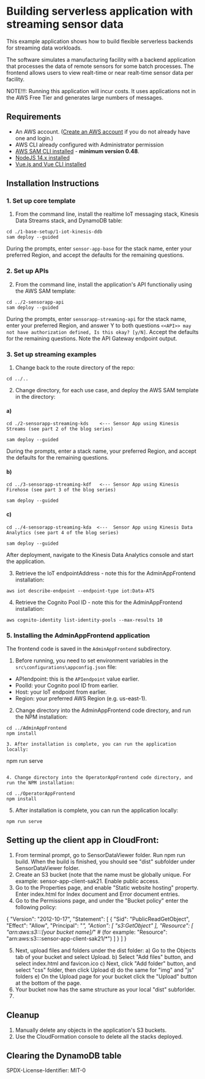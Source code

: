 # Building serverless application with streaming sensor data

This example application shows how to build flexible serverless backends for streaming data workloads.

The software simulates a manufacturing facility with a backend application that processes the data of remote sensors for some batch processes.
The frontend allows users to view realt-time or near realt-time sensor data per facility.

NOTE!!!: Running this application will incur costs. It uses applications not in the AWS Free Tier and generates large numbers of messages.

## Requirements

- An AWS account. ([Create an AWS account](https://portal.aws.amazon.com/gp/aws/developer/registration/index.html) if you do not already have one and login.)
- AWS CLI already configured with Administrator permission
- [AWS SAM CLI installed](https://docs.aws.amazon.com/serverless-application-model/latest/developerguide/serverless-sam-cli-install.html) - **minimum version 0.48**.
- [NodeJS 14.x installed](https://nodejs.org/en/download/)
- [Vue.js and Vue CLI installed](https://vuejs.org/v2/guide/installation.html)

## Installation Instructions

### 1. Set up core template

1. From the command line, install the realtime IoT messaging stack, Kinesis Data Streams stack, and DynamoDB table:

```
cd ./1-base-setup/1-iot-kinesis-ddb
sam deploy --guided
```

During the prompts, enter `sensor-app-base` for the stack name, enter your preferred Region, and accept the defaults for the remaining questions.

### 2. Set up APIs

2. From the command line, install the application's API functionaliy using the AWS SAM template:

```
cd ../2-sensorapp-api
sam deploy --guided
```

During the prompts, enter `sensorapp-streaming-api` for the stack name, enter your preferred Region, and answer Y to both questions `<<API>> may not have authorization defined, Is this okay? [y/N]`. Accept the defaults for the remaining questions. Note the API Gateway endpoint output.

### 3. Set up streaming examples

1. Change back to the route directory of the repo:

```
cd ../..
```

2. Change directory, for each use case, and deploy the AWS SAM template in the directory:

#### a)

```
cd ./2-sensorapp-streaming-kds    <--- Sensor App using Kinesis Streams (see part 2 of the blog series)
```

```
sam deploy --guided
```

During the prompts, enter a stack name, your preferred Region, and accept the defaults for the remaining questions.

#### b)

```
cd ../3-sensorapp-streaming-kdf   <--- Sensor App using Kinesis Firehose (see part 3 of the blog series)
```

```
sam deploy --guided
```

#### c)

```
cd ../4-sensorapp-streaming-kda  <---  Sensor App using Kinesis Data Analytics (see part 4 of the blog series)
```

```
sam deploy --guided
```

After deployment, navigate to the Kinesis Data Analytics console and start the application.

3. Retrieve the IoT endpointAddress - note this for the AdminAppFrontend installation:

```
aws iot describe-endpoint --endpoint-type iot:Data-ATS
```

4. Retrieve the Cognito Pool ID - note this for the AdminAppFrontend installation:

```
aws cognito-identity list-identity-pools --max-results 10
```

### 5. Installing the AdminAppFrontend application

The frontend code is saved in the `AdminAppFrontend` subdirectory.

1. Before running, you need to set environment variables in the `src\configurations\appconfig.json` file:

- APIendpoint: this is the `APIendpoint` value earlier.
- PoolId: your Cognito pool ID from earlier.
- Host: your IoT endpoint from earlier.
- Region: your preferred AWS Region (e.g. us-east-1).

2. Change directory into the AdminAppFrontend code directory, and run the NPM installation:

```
cd ../AdminAppFrontend
npm install

3. After installation is complete, you can run the application locally:
```

npm run serve

```

4. Change directory into the OperatorAppFrontend code directory, and run the NPM installation:

cd ../OperatorAppFrontend
npm install
```

5. After installation is complete, you can run the application locally:

```
npm run serve
```

## Setting up the client app in CloudFront:

1. From terminal prompt, go to SensorDataViewer folder. Run npm run build. When the build is finished, you should see "dist" subfolder under SensorDataViewer folder.
2. Create an S3 bucket (note that the name must be globally unique. For example: sensor-app-client-sak21. Enable public access.
3. Go to the Properties page, and enable "Static website hosting" property. Enter index.html for Index document and Error document entries.
4. Go to the Permissions page, and under the "Bucket policy" enter the following policy:

{
"Version": "2012-10-17",
"Statement": [
{
"Sid": "PublicReadGetObject",
"Effect": "Allow",
"Principal": "_",
"Action": [
"s3:GetObject"
],
"Resource": [
"arn:aws:s3:::[your bucket name]/_" # (for example: "Resource": "arn:aws:s3:::sensor-app-client-sak21/\*")
]
}
]
}

5. Next, upload files and folders under the dist folder:
   a) Go to the Objects tab of your bucket and select Upload.
   b) Select "Add files" button, and select index.html and favicon.ico
   c) Next, click "Add folder" button, and select "css" folder, then click Upload
   d) do the same for "img" and "js" folders
   e) On the Upload page for your bucket click the "Upload" button at the bottom of the page.
6. Your bucket now has the same structure as your local "dist" subforlder.
7.

## Cleanup

1. Manually delete any objects in the application's S3 buckets.
2. Use the CloudFormation console to delete all the stacks deployed.

## Clearing the DynamoDB table

SPDX-License-Identifier: MIT-0
